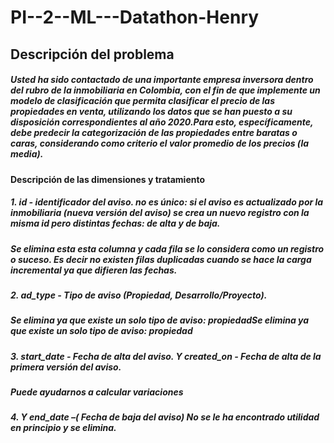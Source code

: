 # PI--2--ML---Datathon-Henry

## Descripción del problema
##### Usted ha sido contactado de una importante empresa inversora dentro del rubro de la inmobiliaria en Colombia, con el fin de que implemente un modelo de clasificación que permita clasificar el precio de las propiedades en venta, utilizando los datos que se han puesto a su disposición correspondientes al año 2020.Para esto, específicamente, debe predecir la categorización de las propiedades entre baratas o caras, considerando como criterio el valor promedio de los precios (la media).


#### Descripción de las dimensiones y tratamiento

##### 1. id - identificador del aviso. no es único: si el aviso es actualizado por la inmobiliaria (nueva versión del aviso) se crea un nuevo registro con la misma id pero distintas fechas: de alta y de baja.
 ##### Se elimina esta esta columna y cada fila se lo considera como un registro o suceso. Es decir no existen filas duplicadas cuando se hace la carga incremental ya que difieren las fechas. 
##### 2. ad_type - Tipo de aviso (Propiedad, Desarrollo/Proyecto). 
##### Se elimina ya que existe un solo tipo de aviso: propiedadSe elimina ya que existe un solo tipo de aviso: propiedad
##### 3. start_date - Fecha de alta del aviso.  Y created_on - Fecha de alta de la primera versión del aviso.
##### Puede ayudarnos a calcular variaciones
##### 4. Y end_date –( Fecha de baja del aviso) No se le ha encontrado utilidad en principio y se elimina. 
